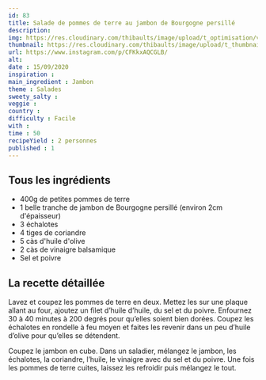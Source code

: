 ```yaml
---
id: 83
title: Salade de pommes de terre au jambon de Bourgogne persillé
description: 
img: https://res.cloudinary.com/thibaults/image/upload/t_optimisation/v1600456090/Recipes/20200915_salade_patate.jpg
thumbnail: https://res.cloudinary.com/thibaults/image/upload/t_thumbnail_josie/v1600456090/Recipes/20200915_salade_patate.jpg
url: https://www.instagram.com/p/CFKkxAQCGLB/
alt: 
date : 15/09/2020
inspiration : 
main_ingredient : Jambon
theme : Salades
sweety_salty : 
veggie : 
country :
difficulty : Facile
with : 
time : 50
recipeYield : 2 personnes
published : 1
---
```


## Tous les ingrédients
 - 400g de petites pommes de terre
 - 1 belle tranche de jambon de Bourgogne persillé (environ 2cm d'épaisseur)
 - 3 échalotes
 - 4 tiges de coriandre
 - 5 càs d'huile d'olive
 - 2 càs de vinaigre balsamique
 - Sel et poivre

## La recette détaillée
Lavez et coupez les pommes de terre en deux. Mettez les sur une plaque allant au four, ajoutez un filet d’huile d’huile, du sel et du poivre. Enfournez 30 à 40 minutes à 200 degrés pour qu’elles soient bien dorées. Coupez les échalotes en rondelle à feu moyen et faites les revenir dans un peu d’huile d’olive pour qu’elles se détendent.

Coupez le jambon en cube. Dans un saladier, mélangez le jambon, les échalotes, la coriandre, l’huile, le vinaigre avec du sel et du poivre. Une fois les pommes de terre cuites, laissez les refroidir puis mélangez le tout.